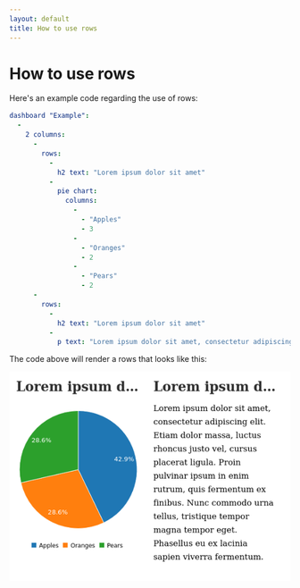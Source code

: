 ```yaml
---
layout: default
title: How to use rows
---
```


# How to use rows
Here's an example code regarding the use of rows: 

```yaml
dashboard "Example": 
  - 
    2 columns: 
      - 
        rows: 
          - 
            h2 text: "Lorem ipsum dolor sit amet"
          - 
            pie chart: 
              columns: 
                - 
                  - "Apples"
                  - 3
                - 
                  - "Oranges"
                  - 2
                - 
                  - "Pears"
                  - 2
      - 
        rows: 
          - 
            h2 text: "Lorem ipsum dolor sit amet"
          - 
            p text: "Lorem ipsum dolor sit amet, consectetur adipiscing elit. Etiam dolor massa, luctus rhoncus justo vel, cursus placerat ligula. Proin pulvinar ipsum in enim rutrum, quis fermentum ex finibus. Nunc commodo urna tellus, tristique tempor magna tempor eget. Phasellus eu ex lacinia sapien viverra fermentum."

```
The code above will render a rows that looks like this:

![](../screenshots/rows.png)
